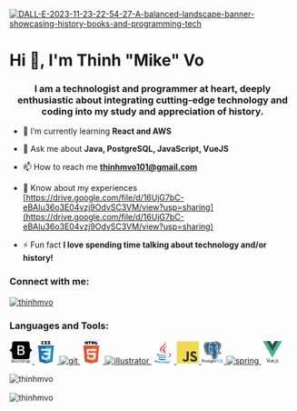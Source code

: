 <a href="https://ibb.co/TgTNWN0"><img align="center" src="https://i.ibb.co/87BQYQx/DALL-E-2023-11-23-22-54-27-A-balanced-landscape-banner-showcasing-history-books-and-programming-tech.png" alt="DALL-E-2023-11-23-22-54-27-A-balanced-landscape-banner-showcasing-history-books-and-programming-tech" border="0"></a>
<h1 >Hi 👋, I'm Thinh "Mike" Vo</h1>
<h3 align="center">I am a technologist and programmer at heart, deeply enthusiastic about integrating cutting-edge technology and coding into my study and appreciation of history.</h3>

- 🌱 I’m currently learning **React and AWS**

- 💬 Ask me about **Java, PostgreSQL, JavaScript, VueJS**

- 📫 How to reach me **thinhmvo101@gmail.com**

- 📄 Know about my experiences [https://drive.google.com/file/d/16UjG7bC-eBAlu36o3E04vzj9OdvSC3VM/view?usp=sharing](https://drive.google.com/file/d/16UjG7bC-eBAlu36o3E04vzj9OdvSC3VM/view?usp=sharing)

- ⚡ Fun fact **I love spending time talking about technology and/or history!**

<h3 align="left">Connect with me:</h3>
<p align="left">
<a href="https://linkedin.com/in/thinhmvo" target="blank"><img align="center" src="https://raw.githubusercontent.com/rahuldkjain/github-profile-readme-generator/master/src/images/icons/Social/linked-in-alt.svg" alt="thinhmvo" height="30" width="40" /></a>
</p>

<h3 align="left">Languages and Tools:</h3>
<p align="left"> <a href="https://getbootstrap.com" target="_blank" rel="noreferrer"> <img src="https://raw.githubusercontent.com/devicons/devicon/master/icons/bootstrap/bootstrap-plain-wordmark.svg" alt="bootstrap" width="40" height="40"/> </a> <a href="https://www.w3schools.com/css/" target="_blank" rel="noreferrer"> <img src="https://raw.githubusercontent.com/devicons/devicon/master/icons/css3/css3-original-wordmark.svg" alt="css3" width="40" height="40"/> </a> <a href="https://git-scm.com/" target="_blank" rel="noreferrer"> <img src="https://www.vectorlogo.zone/logos/git-scm/git-scm-icon.svg" alt="git" width="40" height="40"/> </a> <a href="https://www.w3.org/html/" target="_blank" rel="noreferrer"> <img src="https://raw.githubusercontent.com/devicons/devicon/master/icons/html5/html5-original-wordmark.svg" alt="html5" width="40" height="40"/> </a> <a href="https://www.adobe.com/in/products/illustrator.html" target="_blank" rel="noreferrer"> <img src="https://www.vectorlogo.zone/logos/adobe_illustrator/adobe_illustrator-icon.svg" alt="illustrator" width="40" height="40"/> </a> <a href="https://www.java.com" target="_blank" rel="noreferrer"> <img src="https://raw.githubusercontent.com/devicons/devicon/master/icons/java/java-original.svg" alt="java" width="40" height="40"/> </a> <a href="https://developer.mozilla.org/en-US/docs/Web/JavaScript" target="_blank" rel="noreferrer"> <img src="https://raw.githubusercontent.com/devicons/devicon/master/icons/javascript/javascript-original.svg" alt="javascript" width="40" height="40"/> </a> <a href="https://www.postgresql.org" target="_blank" rel="noreferrer"> <img src="https://raw.githubusercontent.com/devicons/devicon/master/icons/postgresql/postgresql-original-wordmark.svg" alt="postgresql" width="40" height="40"/> </a> <a href="https://spring.io/" target="_blank" rel="noreferrer"> <img src="https://www.vectorlogo.zone/logos/springio/springio-icon.svg" alt="spring" width="40" height="40"/> </a> <a href="https://vuejs.org/" target="_blank" rel="noreferrer"> <img src="https://raw.githubusercontent.com/devicons/devicon/master/icons/vuejs/vuejs-original-wordmark.svg" alt="vuejs" width="40" height="40"/> </a> </p>

<p><img align="center" src="https://github-readme-stats.vercel.app/api/top-langs?username=thinhmvo&show_icons=true&theme=dark&locale=en&layout=compact" alt="thinhmvo" /></p>

<p><img align="center" src="https://github-readme-streak-stats.herokuapp.com/?user=thinhmvo&theme=dark" alt="thinhmvo" /></p>

